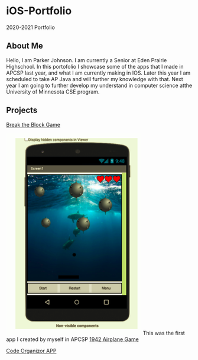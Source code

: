 # iOS-Portfolio
2020-2021 Portfolio

## About Me
Hello, I am Parker Johnson. I am currently a Senior at Eden Prairie Highschool. In this portofolio I showcase some of the apps that I made in APCSP last year, and what I am currently making in IOS. Later this year I am scheduled to take AP Java and will further my knowledge with that.  Next year I am going to further develop my understand in computer science atthe University of Minnesota CSE program.

## Projects




[Break the Block Game](https://github.com/ParkerJ30/Break-the-Block-game) 

![BreakeBlock UI](https://github.com/ParkerJ30/Break-the-Block-game/blob/main/Screen%20Shot%202020-11-05%20at%2010.19.15%20AM.png)
This was the first app I created by myself in APCSP
[1942 Airplane Game](https://github.com/ParkerJ30/Airplane-1942-game)


[Code Organizor APP](https://github.com/ParkerJ30/Code-Organize-App)


